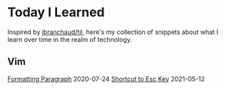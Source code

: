 # Today I Learned

Inspired by [jbranchaud/til](https://github.com/jbranchaud/til), here's my collection of snippets about what I learn over time in the realm of technology.

## Vim
[Formatting Paragraph](https://github.com/yohannes/til/blob/master/vim/formatting-paragraph.md) 2020-07-24
[Shortcut to Esc Key](https://github.com/yohannes/til/blob/master/vim/shortcuts-to-esc-key.md) 2021-05-12

